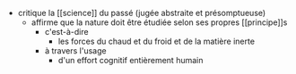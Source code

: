 - critique la [[science]] du passé (jugée abstraite et présomptueuse)
    - affirme que la nature doit être étudiée selon ses propres [[principe]]s
      - c'est-à-dire
        - les forces du chaud et du froid et de la matière inerte
      - à travers l'usage
        - d'un effort cognitif entièrement humain